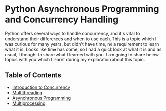 # Python Asynchronous Programming and Concurrency Handling

Python offers several ways to handle concurrency, and it's vital to understand their differences and when to use each. This is a topic which I was curious for many years, but didn't have time, no a requirement to learn what it is. Looks like time has come, so I had a quick look at what it is and as usual, I thought to share what I learned with you. I am going to share below topics with you which I learnt during my exploration about this topic. 

## Table of Contents

+ [Introduction to Concurrency](./01-introduction-to-concurrency/00-introduction-to-concurrency.md)
+ [Multithreading](./02-multithreading/00-multithreading-in-python.md)
+ [Asynchronous Programming](./03-asynchronous-programming/00-asynchronous-programming.md)
+ [Multiprocessing](./04-multiprocessing/00-multiprocessing.md)




